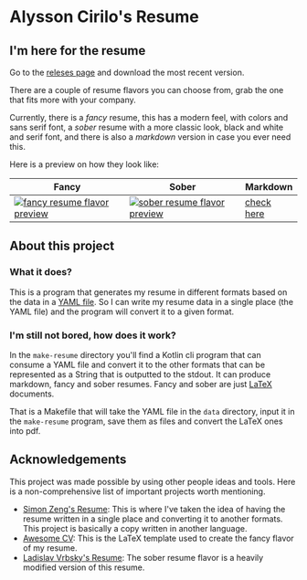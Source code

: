 # Alysson Cirilo's Resume

## I'm here for the resume

Go to the [releses page](https://github.com/alyssoncs/resume/releases) and download the most recent version.

There are a couple of resume flavors you can choose from, grab the one that fits more with your company.

Currently, there is a *fancy* resume, this has a modern feel, with colors and sans serif font, a *sober* resume with a more classic look, black and white and serif font, and there is also a *markdown* version in case you ever need this.

Here is a preview on how they look like:

| Fancy                                                                                                                     | Sober                                                                                                                   | Markdown                                                           |
|---------------------------------------------------------------------------------------------------------------------------|-------------------------------------------------------------------------------------------------------------------------|--------------------------------------------------------------------|
| [![fancy resume flavor preview](../resumes/previews/fancy-resume-preview.png)](../../tree/resumes/alysson-cirilo-fancy-resume.pdf) | [![sober resume flavor preview](../../tree/resumes/previews/sober-resume-preview.png)](../../tree/resumes/alysson-cirilo-sober-resume.pdf) | [check here](../../tree/resumes/alysson-cirilo-markdown-resume.md) |

## About this project

### What it does?

This is a program that generates my resume in different formats based on the data in a [YAML file](data/resume.yml). So I can write my resume data in a single place (the YAML file) and the program will convert it to a given format.

### I'm still not bored, how does it work?

In the `make-resume` directory you'll find a Kotlin cli program that can consume a YAML file and convert it to the other formats that can be represented as a String that is outputted to the stdout. It can produce markdown, fancy and sober resumes. Fancy and sober are just [LaTeX](https://www.latex-project.org) documents.

That is a Makefile that will take the YAML file in the `data` directory, input it in the `make-resume` program, save them as files and convert the LaTeX ones into pdf.

## Acknowledgements

This project was made possible by using other people ideas and tools. Here is a non-comprehensive list of important projects worth mentioning.

* [Simon Zeng's Resume](https://github.com/s-zeng/resume): This is where I've taken the idea of having the resume written in a single place and converting it to another formats. This project is basically a copy written in another language.
* [Awesome CV](https://github.com/posquit0/Awesome-CV): This is the LaTeX template used to create the fancy flavor of my resume.
* [Ladislav Vrbsky's Resume](https://github.com/vrbsky/resume-en): The sober resume flavor is a heavily modified version of this resume.

